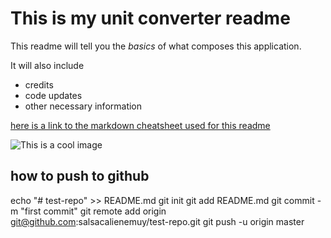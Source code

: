 # This is my unit converter readme

This readme will tell you the *basics* of what composes this
application.

It will also include 

- credits
- code updates
- other necessary information


[here is a link to the markdown cheatsheet used for this readme](https://github.com/adam-p/markdown-here/wiki/Markdown-Cheatsheet)

![This is a cool image](http://www.freakingnews.com/pictures/113500/Ozzy-Osbourne-the-Fortune-Teller-113535.jpg)

## how to push to github

echo "# test-repo" >> README.md
git init
git add README.md
git commit -m "first commit"
git remote add origin git@github.com:salsacalienemuy/test-repo.git
git push -u origin master